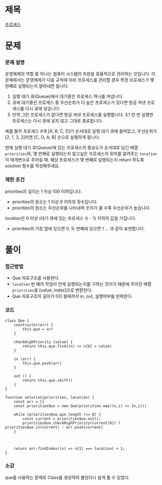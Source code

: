 # 제목

[프로세스](https://school.programmers.co.kr/learn/courses/30/lessons/42587)

# 문제

### 문제 설명

운영체제의 역할 중 하나는 컴퓨터 시스템의 자원을 효율적으로 관리하는 것입니다. 이 문제에서는 운영체제가 다음 규칙에 따라 프로세스를 관리할 경우 특정 프로세스가 몇 번째로 실행되는지 알아내면 됩니다.

1. 실행 대기 큐(Queue)에서 대기중인 프로세스 하나를 꺼냅니다.
2. 큐에 대기중인 프로세스 중 우선순위가 더 높은 프로세스가 있다면 방금 꺼낸 프로세스를 다시 큐에 넣습니다.
3. 만약 그런 프로세스가 없다면 방금 꺼낸 프로세스를 실행합니다.
   3.1 한 번 실행한 프로세스는 다시 큐에 넣지 않고 그대로 종료됩니다.

예를 들어 프로세스 4개 [A, B, C, D]가 순서대로 실행 대기 큐에 들어있고, 우선순위가 [2, 1, 3, 2]라면 [C, D, A, B] 순으로 실행하게 됩니다.

현재 실행 대기 큐(Queue)에 있는 프로세스의 중요도가 순서대로 담긴 배열 `priorities`와, 몇 번째로 실행되는지 알고싶은 프로세스의 위치를 알려주는 `location`이 매개변수로 주어질 때, 해당 프로세스가 몇 번째로 실행되는지 return 하도록 solution 함수를 작성해주세요.

### 제한 조건

priorities의 길이는 1 이상 100 이하입니다.

- priorities의 원소는 1 이상 9 이하의 정수입니다.
- priorities의 원소는 우선순위를 나타내며 숫자가 클 수록 우선순위가 높습니다.

location은 0 이상 (대기 큐에 있는 프로세스 수 - 1) 이하의 값을 가집니다.

- priorities의 가장 앞에 있으면 0, 두 번째에 있으면 1 … 과 같이 표현합니다.

# 풀이

### 접근방법

- Que 자료구조를 사용한다.
- `location` 번 째의 작업이 언제 실행되는지를 구하는 것이기 때문에 주어진 배열 `priorities`을 [value, index]으로 변환한다.
- Que 자료구조의 길이가 0이 될때까지 in, out, 실행여부를 반복한다.

### 코드

```
class Que {
    constructor(arr) {
        this.que = arr
    }

    checkHighPriority (value) {
        return this.que.find((n) => n[0] > value)
    }

    in (arr) {
        this.que.push(arr)
    }

    out () {
        return this.que.shift()
    }
}

function solution(priorities, location) {
    const arr = []
    const prioritiesQue = new Que(priorities.map((n,i) => [n,i]))

    while (prioritiesQue.que.length !== 0) {
        const current = prioritiesQue.out();
        prioritiesQue.checkHighPriority(current[0]) ? prioritiesQue.in(current) : arr.push(current)
    }



    return arr.findIndex((n) => n[1] === location) + 1;
}
```

### 소감

que를 사용하는 문제로 Class를 생성하여 풀었더니 쉽게 풀 수 있었다.
